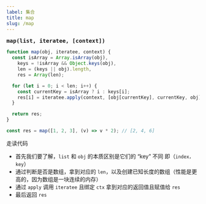 ```yaml
---
label: 集合
title: map
slug: /map
---
```


<big><b>`map(list, iteratee, [context])`</b></big>
&emsp;

```ts
function map(obj, iteratee, context) {
  const isArray = Array.isArray(obj),
    keys = !isArray && Object.keys(obj),
    len = (keys || obj).length,
    res = Array(len);

  for (let i = 0; i < len; i++) {
    const currentKey = isArray ? i : keys[i];
    res[i] = iteratee.apply(context, [obj[currentKey], currentKey, obj]);
  }

  return res;
}

const res = map([1, 2, 3], (v) => v * 2); // [2, 4, 6]
```

走读代码

- 首先我们要了解，`list` 和 `obj` 的本质区别是它们的 “key” 不同 即（`index， key`）
- 通过判断是否是数组，拿到对应的 `len`，以及创建已知长度的数组（性能是更高的，因为数组是一块连续的内存）
- 通过 `apply` 调用 `iteratee` 且绑定 `ctx` 拿到对应的返回值且赋值给 `res`
- 最后返回 `res`
